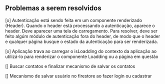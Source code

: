 ## Problemas a serem resolvidos

[x] Autenticação está sendo feita em um componente renderizado (Header). Quando o header está processando a autenticação, aparece o header. Deve aparecer uma tela de carregamento. Para resolver, deve ser feito algúm módulo de autenticação fora do header, de modo que o header e qualquer página busque o estado da autenticação para ser renderizada.

[x] Aplicação trava ao carregar o isLoadding do contexto da aplicação ao utilizá-lo para renderizar o componente Loadding ou a página em questão

[] Buscar contatos e finalizar mecanismo de salvar os contatos

[] Mecanismo de salvar usuário no firestore ao fazer login ou cadastrar